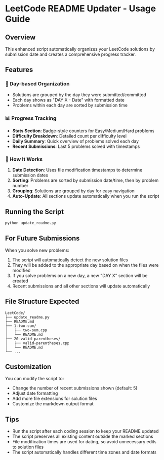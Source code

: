 # LeetCode README Updater - Usage Guide

## Overview
This enhanced script automatically organizes your LeetCode solutions by submission date and creates a comprehensive progress tracker.

## Features

### 📅 Day-based Organization
- Solutions are grouped by the day they were submitted/committed
- Each day shows as "DAY X - Date" with formatted date
- Problems within each day are sorted by submission time

### 📊 Progress Tracking
- **Stats Section**: Badge-style counters for Easy/Medium/Hard problems
- **Difficulty Breakdown**: Detailed count per difficulty level
- **Daily Summary**: Quick overview of problems solved each day
- **Recent Submissions**: Last 5 problems solved with timestamps

### 🔄 How It Works

1. **Date Detection**: Uses file modification timestamps to determine submission dates
2. **Sorting**: Problems are sorted by submission date/time, then by problem number
3. **Grouping**: Solutions are grouped by day for easy navigation
4. **Auto-Update**: All sections update automatically when you run the script

## Running the Script

```bash
python update_readme.py
```

## For Future Submissions

When you solve new problems:
1. The script will automatically detect the new solution files
2. They will be added to the appropriate day based on when the files were modified
3. If you solve problems on a new day, a new "DAY X" section will be created
4. Recent submissions and all other sections will update automatically

## File Structure Expected

```
LeetCode/
├── update_readme.py
├── README.md
├── 1-two-sum/
│   ├── two-sum.cpp
│   └── README.md
├── 20-valid-parentheses/
│   ├── valid-parentheses.cpp
│   └── README.md
└── ...
```

## Customization

You can modify the script to:
- Change the number of recent submissions shown (default: 5)
- Adjust date formatting
- Add more file extensions for solution files
- Customize the markdown output format

## Tips

- Run the script after each coding session to keep your README updated
- The script preserves all existing content outside the marked sections
- File modification times are used for dating, so avoid unnecessary edits to solution files
- The script automatically handles different time zones and date formats
